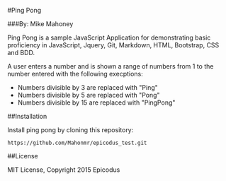 #Ping Pong

###By: Mike Mahoney

Ping Pong is a sample JavaScript Application for demonstrating basic proficiency in JavaScript,
Jquery, Git, Markdown, HTML, Bootstrap, CSS and BDD.

A user enters a number and is shown a range of numbers from 1 to the number entered with the
following execptions:

* Numbers divisible by 3 are replaced with "Ping"
* Numbers divisible by 5 are replaced with "Pong"
* Numbers divisible by 15 are replaced with "PingPong"

##Installation

Install ping pong by cloning this repository:
```
https://github.com/Mahonmr/epicodus_test.git
```

##License

MIT License, Copyright 2015 Epicodus
